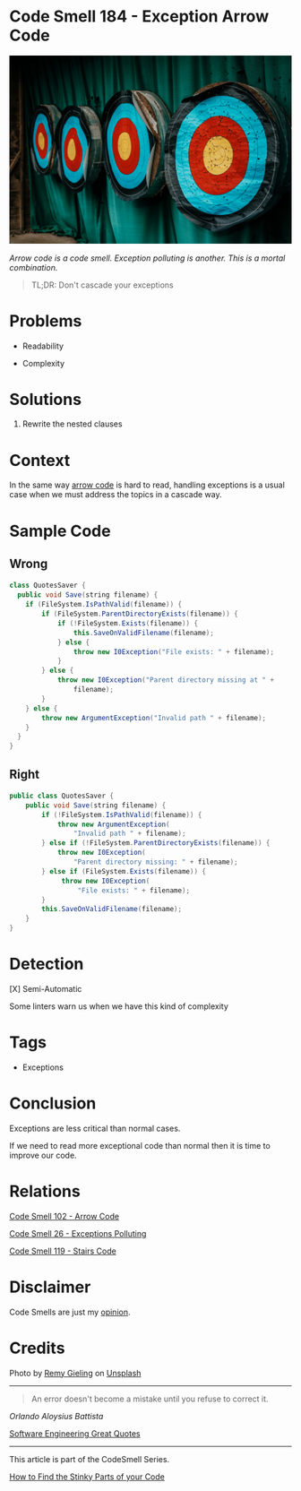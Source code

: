 # Code Smell 184 - Exception Arrow Code
            
![Code Smell 184 - Exception Arrow Code](Code%20Smell%20184%20-%20Exception%20Arrow%20Code.jpg)

*Arrow code is a code smell. Exception polluting is another. This is a mortal combination.*

> TL;DR: Don't cascade your exceptions

# Problems

- Readability

- Complexity

# Solutions

1. Rewrite the nested clauses

# Context

In the same way [arrow code](https://github.com/mcsee/Software-Design-Articles/tree/main/Articles/Code%20Smells/Code%20Smell%20102%20-%20Arrow%20Code/readme.md) is hard to read, handling exceptions is a usual case when we must address the topics in a cascade way.

# Sample Code

## Wrong

<!-- [Gist Url](https://gist.github.com/mcsee/18a248332d86061c9cccdf5195a70ca8) -->

```java
class QuotesSaver {
  public void Save(string filename) {
    if (FileSystem.IsPathValid(filename)) {
        if (FileSystem.ParentDirectoryExists(filename)) {
            if (!FileSystem.Exists(filename)) {
                this.SaveOnValidFilename(filename);
            } else {
                throw new I0Exception("File exists: " + filename);
            }
        } else {
            throw new I0Exception("Parent directory missing at " + 
                filename);
        }
    } else {
        throw new ArgumentException("Invalid path " + filename);
    }
  }
}
```

## Right

<!-- [Gist Url](https://gist.github.com/mcsee/7d40861212d1d475a25d740f10c8f34e) -->

```java
public class QuotesSaver {
    public void Save(string filename) {
        if (!FileSystem.IsPathValid(filename)) {
            throw new ArgumentException(
                "Invalid path " + filename);
        } else if (!FileSystem.ParentDirectoryExists(filename)) {
            throw new I0Exception(
                "Parent directory missing: " + filename);
        } else if (FileSystem.Exists(filename)) {
             throw new I0Exception(
                 "File exists: " + filename);
        }
        this.SaveOnValidFilename(filename);
    }
}
```

# Detection

[X] Semi-Automatic 

Some linters warn us when we have this kind of complexity

# Tags

- Exceptions

# Conclusion

Exceptions are less critical than normal cases.

If we need to read more exceptional code than normal then it is time to improve our code.

# Relations

[Code Smell 102 - Arrow Code](https://github.com/mcsee/Software-Design-Articles/tree/main/Articles/Code%20Smells/Code%20Smell%20102%20-%20Arrow%20Code/readme.md)

[Code Smell 26 - Exceptions Polluting](https://github.com/mcsee/Software-Design-Articles/tree/main/Articles/Code%20Smells/Code%20Smell%2026%20-%20Exceptions%20Polluting/readme.md)

[Code Smell 119 - Stairs Code](https://github.com/mcsee/Software-Design-Articles/tree/main/Articles/Code%20Smells/Code%20Smell%20119%20-%20Stairs%20Code/readme.md)

# Disclaimer

Code Smells are just my [opinion](https://github.com/mcsee/Software-Design-Articles/tree/main/Articles/Blogging/I%20Wrote%20More%20than%2090%20Articles%20on%202021%20Here%20is%20What%20I%20Learned/readme.md).

# Credits

Photo by [Remy Gieling](https://unsplash.com/@gieling) on [Unsplash](https://unsplash.com/s/photos/archer)
  
* * *

> An error doesn't become a mistake until you refuse to correct it.

_Orlando Aloysius Battista_

[Software Engineering Great Quotes](https://github.com/mcsee/Software-Design-Articles/tree/main/Articles/Quotes/Software%20Engineering%20Great%20Quotes/readme.md)

* * *

This article is part of the CodeSmell Series.

[How to Find the Stinky Parts of your Code](https://github.com/mcsee/Software-Design-Articles/tree/main/Articles/Code%20Smells/How%20to%20Find%20the%20Stinky%20parts%20of%20your%20Code/readme.md)
  